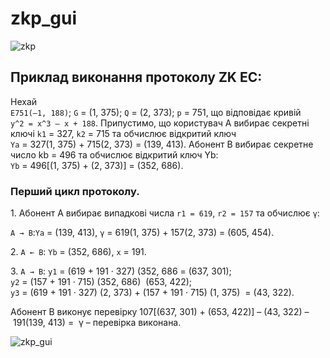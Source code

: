 # zkp_gui

![zkp](http://s8.hostingkartinok.com/uploads/images/2017/01/ffbdc53df65fa3a5a12839764e9358af.png "zkp")

## Приклад виконання протоколу ZK EC:

Нехай  
`Е751(–1, 188)`; 
`G` = (1, 375);
`Q` = (2, 373);
`р` = 751, 
що відповідає кривій  `у^2 = х^3 – х + 188`. 
Припустимо, що користувач А вибирає секретні ключі 
`k1` = 327, 
`k2` = 715 
та обчислює відкритий ключ
`Yа` = 327(1, 375) + 715(2, 373) = (139, 413).
Абонент В вибирає секретне число kb = 496 та обчислює відкритий ключ Yb:
`Yb` = 496[(1, 375) + (2, 373)] = (352, 686).

### Перший цикл протоколу.

1. Абонент А вибирає випадкові числа `r1 = 619`, `r2 = 157` та обчислює `γ`: 
   
  `А → В`:`Yа` = (139, 413), `γ` = 619(1, 375) + 157(2, 373) = (605, 454).

2. `А ← В`: `Yb` = (352, 686), `х` = 191.

3. `А → В`: `у1` = (619 + 191 · 327) (352, 686 = (637, 301);
                 `у2` = (157 + 191 · 715) (352, 686)  (653, 422);
                 `у3` = (619 + 191 · 327) (2, 373) + (157 + 191 · 715) (1, 375) 
                         = (43, 322).

Абонент В виконує перевірку 
107[(637, 301) + (653, 422)] – (43, 322) – 191(139, 413) =  γ – перевірка виконана.


![zkp_gui](http://s8.hostingkartinok.com/uploads/images/2017/01/42aaec2e01f1559748049320c806b29b.jpg "zkp_gui")
